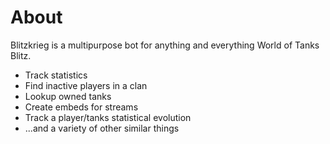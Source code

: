 # About

Blitzkrieg is a multipurpose bot for anything and everything World of Tanks Blitz.

- Track statistics
- Find inactive players in a clan
- Lookup owned tanks
- Create embeds for streams
- Track a player/tanks statistical evolution
- ...and a variety of other similar things

